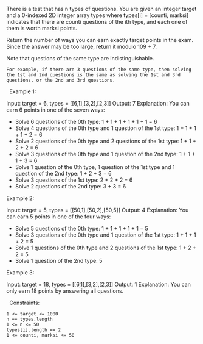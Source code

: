 There is a test that has n types of questions. You are given an integer target and a 0-indexed 2D integer array types where types[i] = [counti, marksi] indicates that there are counti questions of the ith type, and each one of them is worth marksi points.




Return the number of ways you can earn exactly target points in the exam. Since the answer may be too large, return it modulo 109 + 7.

Note that questions of the same type are indistinguishable.


	For example, if there are 3 questions of the same type, then solving the 1st and 2nd questions is the same as solving the 1st and 3rd questions, or the 2nd and 3rd questions.


 
Example 1:

Input: target = 6, types = [[6,1],[3,2],[2,3]]
Output: 7
Explanation: You can earn 6 points in one of the seven ways:
- Solve 6 questions of the 0th type: 1 + 1 + 1 + 1 + 1 + 1 = 6
- Solve 4 questions of the 0th type and 1 question of the 1st type: 1 + 1 + 1 + 1 + 2 = 6
- Solve 2 questions of the 0th type and 2 questions of the 1st type: 1 + 1 + 2 + 2 = 6
- Solve 3 questions of the 0th type and 1 question of the 2nd type: 1 + 1 + 1 + 3 = 6
- Solve 1 question of the 0th type, 1 question of the 1st type and 1 question of the 2nd type: 1 + 2 + 3 = 6
- Solve 3 questions of the 1st type: 2 + 2 + 2 = 6
- Solve 2 questions of the 2nd type: 3 + 3 = 6


Example 2:

Input: target = 5, types = [[50,1],[50,2],[50,5]]
Output: 4
Explanation: You can earn 5 points in one of the four ways:
- Solve 5 questions of the 0th type: 1 + 1 + 1 + 1 + 1 = 5
- Solve 3 questions of the 0th type and 1 question of the 1st type: 1 + 1 + 1 + 2 = 5
- Solve 1 questions of the 0th type and 2 questions of the 1st type: 1 + 2 + 2 = 5
- Solve 1 question of the 2nd type: 5


Example 3:

Input: target = 18, types = [[6,1],[3,2],[2,3]]
Output: 1
Explanation: You can only earn 18 points by answering all questions.


 
Constraints:


	1 <= target <= 1000
	n == types.length
	1 <= n <= 50
	types[i].length == 2
	1 <= counti, marksi <= 50

